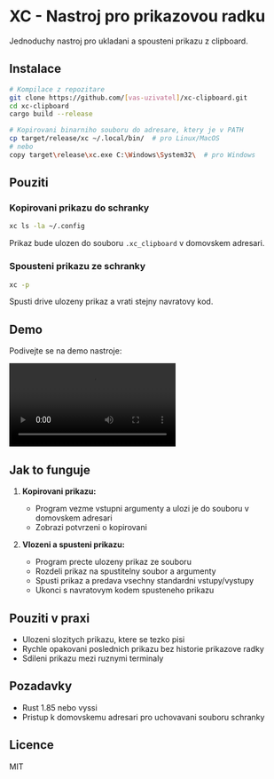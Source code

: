 # XC - Nastroj pro prikazovou radku

Jednoduchy nastroj pro ukladani a spousteni prikazu z clipboard.

## Instalace

```bash
# Kompilace z repozitare
git clone https://github.com/[vas-uzivatel]/xc-clipboard.git
cd xc-clipboard
cargo build --release

# Kopirovani binarniho souboru do adresare, ktery je v PATH
cp target/release/xc ~/.local/bin/  # pro Linux/MacOS
# nebo
copy target\release\xc.exe C:\Windows\System32\  # pro Windows
```

## Pouziti

### Kopirovani prikazu do schranky

```bash
xc ls -la ~/.config
```

Prikaz bude ulozen do souboru `.xc_clipboard` v domovskem adresari.

### Spousteni prikazu ze schranky

```bash
xc -p
```

Spusti drive ulozeny prikaz a vrati stejny navratovy kod.

## Demo

Podivejte se na demo nastroje:

![XC demo](.assets/showcase.mp4)

## Jak to funguje

1. **Kopirovani prikazu:**

   - Program vezme vstupni argumenty a ulozi je do souboru v domovskem adresari
   - Zobrazi potvrzeni o kopirovani

2. **Vlozeni a spusteni prikazu:**
   - Program precte ulozeny prikaz ze souboru
   - Rozdeli prikaz na spustitelny soubor a argumenty
   - Spusti prikaz a predava vsechny standardni vstupy/vystupy
   - Ukonci s navratovym kodem spusteneho prikazu

## Pouziti v praxi

- Ulozeni slozitych prikazu, ktere se tezko pisi
- Rychle opakovani poslednich prikazu bez historie prikazove radky
- Sdileni prikazu mezi ruznymi terminaly

## Pozadavky

- Rust 1.85 nebo vyssi
- Pristup k domovskemu adresari pro uchovavani souboru schranky

## Licence

MIT
